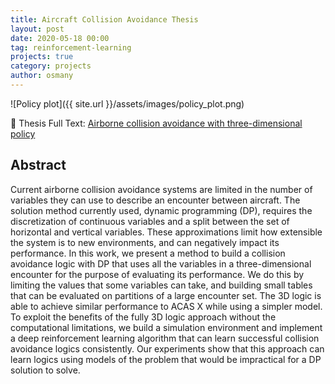 ```yaml
---
title: Aircraft Collision Avoidance Thesis
layout: post
date: 2020-05-18 00:00
tag: reinforcement-learning
projects: true
category: projects
author: osmany
---
```


![Policy plot]({{ site.url }}/assets/images/policy_plot.png)

:scroll: Thesis Full Text: [Airborne collision avoidance with three-dimensional policy](https://hdl.handle.net/1721.1/127392)

## Abstract

Current airborne collision avoidance systems are limited in the number of variables they can use to describe an encounter between aircraft. The solution method currently used, dynamic programming (DP), requires the discretization of continuous variables and a split between the set of horizontal and vertical variables. These approximations limit how extensible the system is to new environments, and can negatively impact its performance. In this work, we present a method to build a collision avoidance logic with DP that uses all the variables in a three-dimensional encounter for the purpose of evaluating its performance. We do this by limiting the values that some variables can take, and building small tables that can be evaluated on partitions of a large encounter set. The 3D logic is able to achieve similar performance to ACAS X while using a simpler model. To exploit the benefits of the fully 3D logic approach without the computational limitations, we build a simulation environment and implement a deep reinforcement learning algorithm that can learn successful collision avoidance logics consistently. Our experiments show that this approach can learn logics using models of the problem that would be impractical for a DP solution to solve.
